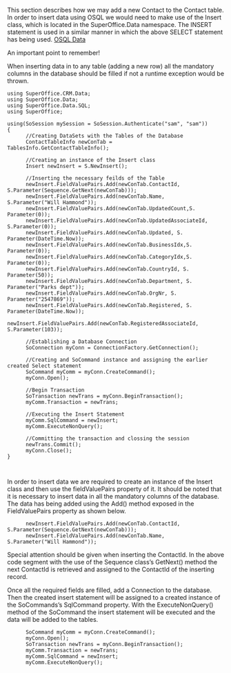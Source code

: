 <properties date="2016-05-11"
SortOrder="10"
/>

This section describes how we may add a new Contact to the Contact table. In order to insert data using OSQL we would need to make use of the Insert class, which is located in the SuperOffice.Data namespace. The INSERT statement is used in a similar manner in which the above SELECT statement has being used. [OSQL Data](../OSQL%20Data/OSQL%20Data.md)

An important point to remember!

When inserting data in to any table (adding a new row) all the mandatory columns in the database should be filled if not a runtime exception would be thrown.

```
using SuperOffice.CRM.Data;
using SuperOffice.Data;
using SuperOffice.Data.SQL;
using SuperOffice;
 
using(SoSession mySession = SoSession.Authenticate("sam", "sam"))
{
      //Creating DataSets with the Tables of the Database
      ContactTableInfo newConTab =
TablesInfo.GetContactTableInfo();
                                      
      //Creating an instance of the Insert class
      Insert newInsert = S.NewInsert();
                   
      //Inserting the necessary feilds of the Table
      newInsert.FieldValuePairs.Add(newConTab.ContactId,
S.Parameter(Sequence.GetNext(newConTab)));
      newInsert.FieldValuePairs.Add(newConTab.Name,
S.Parameter("Will Hammond"));
      newInsert.FieldValuePairs.Add(newConTab.UpdatedCount,S.
Parameter(0));
      newInsert.FieldValuePairs.Add(newConTab.UpdatedAssociateId,
S.Parameter(0));
      newInsert.FieldValuePairs.Add(newConTab.Updated, S.
Parameter(DateTime.Now));
      newInsert.FieldValuePairs.Add(newConTab.BusinessIdx,S.
Parameter(0));
      newInsert.FieldValuePairs.Add(newConTab.CategoryIdx,S.
Parameter(0));
      newInsert.FieldValuePairs.Add(newConTab.CountryId, S.
Parameter(50));
      newInsert.FieldValuePairs.Add(newConTab.Department, S.
Parameter("Parks dept"));
      newInsert.FieldValuePairs.Add(newConTab.OrgNr, S.
Parameter("2547869"));
      newInsert.FieldValuePairs.Add(newConTab.Registered, S.
Parameter(DateTime.Now));
     
newInsert.FieldValuePairs.Add(newConTab.RegisteredAssociateId,
S.Parameter(103));
                                      
      //Establishing a Database Connection
      SoConnection myConn = ConnectionFactory.GetConnection();
 
      //Creating and SoCommand instance and assigning the earlier
created Select statement
      SoCommand myComm = myConn.CreateCommand();
      myConn.Open();
                   
      //Begin Transaction
      SoTransaction newTrans = myConn.BeginTransaction();
      myComm.Transaction = newTrans;
 
      //Executing the Insert Statement
      myComm.SqlCommand = newInsert;
      myComm.ExecuteNonQuery();
 
      //Committing the transaction and clossing the session
      newTrans.Commit();
      myConn.Close();
}

 
```

In order to insert data we are required to create an instance of the Insert class and then use the fieldValuePairs property of it. It should be noted that it is necessary to insert data in all the mandatory columns of the database. The data has being added using the Add() method exposed in the FieldValuePairs property as shown below.

```
      newInsert.FieldValuePairs.Add(newConTab.ContactId,
S.Parameter(Sequence.GetNext(newConTab)));
      newInsert.FieldValuePairs.Add(newConTab.Name,
S.Parameter("Will Hammond"));
```

 

Special attention should be given when inserting the ContactId. In the above code segment with the use of the Sequence class’s GetNext() method the next ContactId is retrieved and assigned to the ContactId of the inserting record.

Once all the required fields are filled, add a Connection to the database. Then the created insert statement will be assigned to a created instance of the SoCommands’s SqlCommand property. With the ExecuteNonQuery() method of the SoCommand the insert statement will be executed and the data will be added to the tables.

```
      SoCommand myComm = myConn.CreateCommand();
      myConn.Open();                   
      SoTransaction newTrans = myConn.BeginTransaction();
      myComm.Transaction = newTrans;
      myComm.SqlCommand = newInsert;
      myComm.ExecuteNonQuery();
```

 

